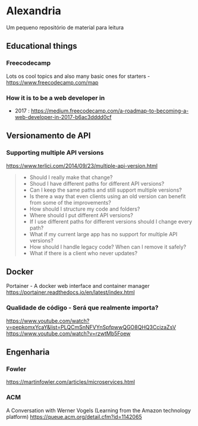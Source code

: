 # Alexandria
Um pequeno repositório de material para leitura

## Educational things
### Freecodecamp
Lots os cool topics and also many basic ones for starters -
https://www.freecodecamp.com/map

### How it is to be a web developer in
- 2017 : https://medium.freecodecamp.com/a-roadmap-to-becoming-a-web-developer-in-2017-b6ac3dddd0cf

## Versionamento de API
### Supporting multiple API versions
https://www.terlici.com/2014/09/23/multiple-api-version.html

> * Should I really make that change?
> * Shoud I have different paths for different API versions?
> * Can I keep the same paths and still support multiple versions?
> * Is there a way that even clients using an old version can benefit from some of the improvements?
> * How should I structure my code and folders?
> * Where should I put different API versions?
> * If I use different paths for different versions should I change every path?
> * What if my current large app has no support for multiple API versions?
> * How should I handle legacy code? When can I remove it safely?
> * What if there is a client who never updates?

## Docker
Portainer - A docker web interface and container manager
https://portainer.readthedocs.io/en/latest/index.html


### Qualidade de código - Será que realmente importa?
https://www.youtube.com/watch?v=pepkomxYcaY&list=PLQCmSnNFVYnSpfpwwQGO8QHQ3CcizaZsV
https://www.youtube.com/watch?v=rzwtMb5Foew

## Engenharia
### Fowler
https://martinfowler.com/articles/microservices.html


### ACM
A Conversation with Werner Vogels (Learning from the Amazon technology platform)
https://queue.acm.org/detail.cfm?id=1142065
